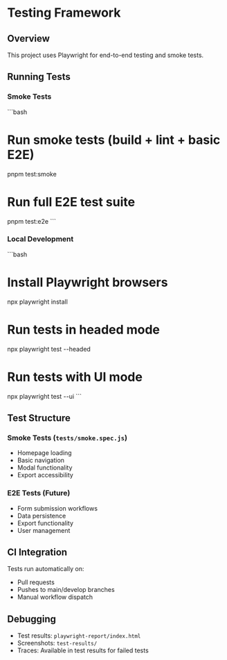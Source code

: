 # Testing Framework

## Overview
This project uses Playwright for end-to-end testing and smoke tests.

## Running Tests

### Smoke Tests
\`\`\`bash
# Run smoke tests (build + lint + basic E2E)
pnpm test:smoke

# Run full E2E test suite
pnpm test:e2e
\`\`\`

### Local Development
\`\`\`bash
# Install Playwright browsers
npx playwright install

# Run tests in headed mode
npx playwright test --headed

# Run tests with UI mode
npx playwright test --ui
\`\`\`

## Test Structure

### Smoke Tests (`tests/smoke.spec.js`)
- Homepage loading
- Basic navigation
- Modal functionality
- Export accessibility

### E2E Tests (Future)
- Form submission workflows
- Data persistence
- Export functionality
- User management

## CI Integration
Tests run automatically on:
- Pull requests
- Pushes to main/develop branches
- Manual workflow dispatch

## Debugging
- Test results: `playwright-report/index.html`
- Screenshots: `test-results/`
- Traces: Available in test results for failed tests
